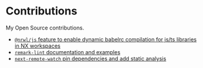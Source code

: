 # Contributions

My Open Source contributions.

- [`@nrwl/js` feature to enable dynamic babelrc compilation for js/ts libraries in NX workspaces](https://github.com/nrwl/nx/pull/10055)
- [`remark-lint` documentation and examples](https://github.com/remarkjs/remark-lint/pull/262)
- [`next-remote-watch` pin dependencies and add static analysis](https://github.com/hashicorp/next-remote-watch/pull/21)
